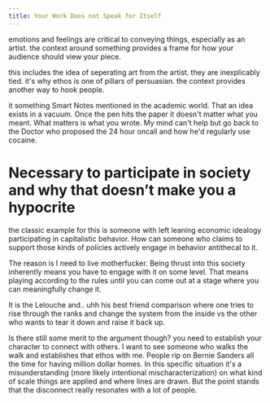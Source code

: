 ```yaml
---
title: Your Work Does not Speak for Itself
---
```


emotions and feelings are critical to conveying things, especially as an artist. the context around something provides a frame for how your audience should view your piece. 

this includes the idea of seperating art from the artist. they are inexplicably tied. it's why ethos is one of pillars of persuasian. the context provides another way to hook people. 

it something Smart Notes mentioned in the academic world. That an idea exists in a vacuum. Once the pen hits the paper it doesn't matter what you meant. What matters is what you wrote. My mind can't help but go back to the Doctor who proposed the 24 hour oncall and how he'd regularly use cocaine. 

# Necessary to participate in society and why that doesn’t make you a hypocrite 
the classic example for this is someone with left leaning economic idealogy participating in capitalistic behavior. How can someone who claims to support those kinds of policies actively engage in behavior antithecal to it. 

The reason is I need to live motherfucker. Being thrust into this society inherently means you have to engage with it on some level. That means playing according to the rules until you can come out at a stage where you can meaningfully change it. 

It is the Lelouche and.. uhh his best friend comparison where one tries to rise through the ranks and change the system from the inside vs the other who wants to tear it down and raise it back up. 

Is there still some merit to the argument though? you need to establish your character to connect with others. I want to see someone who walks the walk and establishes that ethos with me. People rip on Bernie Sanders all the time for having million dollar homes. In this specific situation it's a misunderstanding (more likely intentional mischaracterization) on what kind of scale things are applied and where lines are drawn. But the point stands that the disconnect really resonates with a lot of people. 